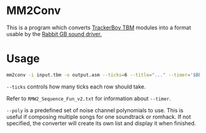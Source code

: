 # MM2Conv

This is a program which converts [TrackerBoy TBM](https://www.trackerboy.org/) modules into a format usable by the [Rabbit GB sound driver.](https://www.vgmpf.com/Wiki/index.php?title=Giraffe_Soft_(Sound_Driver))

# Usage

```sh
mm2conv -i input.tbm -o output.asm --ticks=6 --title="..." --timer='$BB' --poly="1,2,3,..."
```

`--ticks` controls how many ticks each row should take.

Refer to `RMW2_Sequence_Fun_v2.txt` for information about `--timer`.

`--poly` is a predefined set of noise channel polynomials to use. This is useful if composing multiple songs for one soundtrack or romhack. If not specified, the converter will create its own list and display it when finished.
